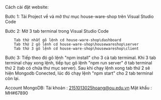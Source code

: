 Cách cài đặt website:

Bước 1: Tải Project về và mở thư mục house-ware-shop trên Visual Studio Code

Bước 2: Mở 3 tab terminal trong Visual Studio Code

        Tab thứ nhất gõ lệnh cd house-ware-shop\dashboard
        Tab thứ 2 gõ lệnh cd house-ware-shop\housewareshop\server
        Tab thứ 3 gõ lệnh cd house-ware-shop\housewareshop\client
        
Bước 3: Tiếp theo đó gõ lệnh "npm install" cho 3 cả tab termimal. Khi 3 tab terminal chạy xong lệnh, tiếp tục gõ lệnh "npm run server" ở tab terminal thứ 2 (tab có chứa thư mục server). 
Sau khi chạy lệnh xong tab thứ 2 sẽ hiện Mongodb Conected, lúc đó chạy lệnh "npm start" cho 2 tab terminal còn lại. 

Account MongoDB: 
Tài khoản : 2151013025hoang@ou.edu.vn
Mật khẩu : MH#67890
